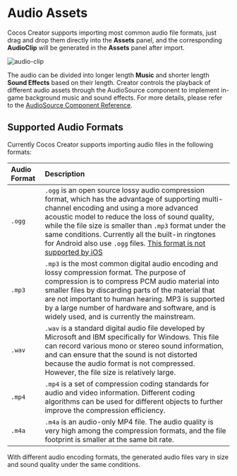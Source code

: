 # Audio Assets

Cocos Creator supports importing most common audio file formats, just drag and drop them directly into the **Assets** panel, and the corresponding **AudioClip** will be generated in the **Assets** panel after import.

![audio-clip](audio-clip.png)

The audio can be divided into longer length **Music** and shorter length **Sound Effects** based on their length. Creator controls the playback of different audio assets through the AudioSource component to implement in-game background music and sound effects. For more details, please refer to the [AudioSource Component Reference](../audio-system/audiosource.md).

## Supported Audio Formats

Currently Cocos Creator supports importing audio files in the following formats:

| Audio Format | Description |
|:-- | :-- |
| `.ogg` | `.ogg` is an open source lossy audio compression format, which has the advantage of supporting multi-channel encoding and using a more advanced acoustic model to reduce the loss of sound quality, while the file size is smaller than `.mp3` format under the same conditions. Currently all the built-in ringtones for Android also use `.ogg` files. [This format is not supported by iOS](https://developer.apple.com/documentation/audiotoolbox/audiofiletypeid)     |
|`.mp3` | `.mp3` is the most common digital audio encoding and lossy compression format. The purpose of compression is to compress PCM audio material into smaller files by discarding parts of the material that are not important to human hearing. MP3 is supported by a large number of hardware and software, and is widely used, and is currently the mainstream.            |
| `.wav` | `.wav` is a standard digital audio file developed by Microsoft and IBM specifically for Windows. This file can record various mono or stereo sound information, and can ensure that the sound is not distorted because the audio format is not compressed. However, the file size is relatively large. |
| `.mp4` | `.mp4` is a set of compression coding standards for audio and video information. Different coding algorithms can be used for different objects to further improve the compression efficiency.   |
| `.m4a` | `.m4a` is an audio-only MP4 file. The audio quality is very high among the compression formats, and the file footprint is smaller at the same bit rate.  |

With different audio encoding formats, the generated audio files vary in size and sound quality under the same conditions.
